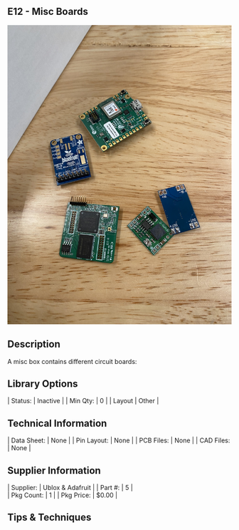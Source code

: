 ## E12 - Misc Boards

![image](CAD/E12/image.jpg)

## Description    

A misc box contains different circuit boards: 

## Library Options

| Status: | Inactive |
| Min Qty: | 0 |
| Layout | Other | 

## Technical Information

| Data Sheet: | None |
| Pin Layout: | None |
| PCB Files: | None |
| CAD Files: | None |

## Supplier Information

| Supplier: | Ublox & Adafruit |
| Part #: | 5 |         
| Pkg Count: | 1 |
| Pkg Price: | $0.00 |

## Tips & Techniques


